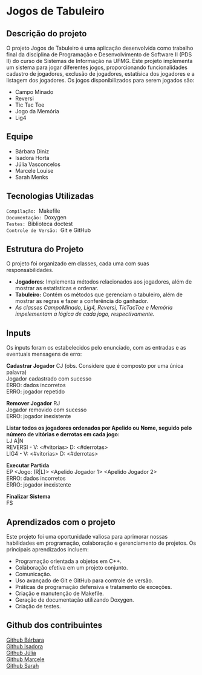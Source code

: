 # Jogos de Tabuleiro

## Descrição do projeto
O projeto Jogos de Tabuleiro é uma aplicação desenvolvida como trabalho final da disciplina de Programação e Desenvolvimento de Software II (PDS II) do curso de Sistemas de Informação na UFMG. Este projeto implementa um sistema para jogar diferentes jogos, proporcionando funcionalidades cadastro de jogadores, exclusão de jogadores, estatísica dos jogadores e a listagem dos jogadores. Os jogos disponibilizados para serem jogados são:
- Campo Minado
- Reversi
- Tic Tac Toe
- Jogo da Memória
- Lig4

## Equipe
- Bárbara Diniz
- Isadora Horta
- Júlia Vasconcelos
- Marcele Louise
- Sarah Menks

## Tecnologias Utilizadas
`Compilação: `Makefile  
`Documentação: `Doxygen  
`Testes: `Biblioteca doctest  
`Controle de Versão: `Git e GitHub

## Estrutura do Projeto
O projeto foi organizado em classes, cada uma com suas responsabilidades.

- **Jogadores:** Implementa métodos relacionados aos jogadores, além de mostrar as estatísticas e ordenar.
- **Tabuleiro:** Contém os métodos que gerenciam o tabuleiro, além de mostrar as regras e fazer a conferência do ganhador.
- *As classes CampoMinado, Lig4, Reversi, TicTacToe e Memória impelementam a lógica de cada jogo, respectivamente.*

## Inputs
Os inputs foram os estabelecidos pelo enunciado, com as entradas e as eventuais mensagens de erro:

**Cadastrar Jogador**
CJ <Apelido> <Nome> (obs. Considere que <Apelido> é composto por uma única palavra)  
Jogador <Apelido> cadastrado com sucesso  
ERRO: dados incorretos  
ERRO: jogador repetido  

**Remover Jogador**
RJ <Apelido>  
Jogador <Apelido> removido com sucesso  
ERRO: jogador inexistente

**Listar todos os jogadores ordenados por Apelido ou Nome, seguido pelo número de vitórias e derrotas em cada jogo:**  
LJ A|N
<Apelido> <Nome>  
REVERSI - V: <#vitorias> D: <#derrotas>  
LIG4 - V: <#vitorias> D: <#derrotas>  

**Executar Partida**  
EP <Jogo: (R|L)> <Apelido Jogador 1> <Apelido Jogador 2>  
ERRO: dados incorretos  
ERRO: jogador inexistente  

**Finalizar Sistema**  
FS  

## Aprendizados com o projeto
Este projeto foi uma oportunidade valiosa para aprimorar nossas habilidades em programação, colaboração e gerenciamento de projetos. Os principais aprendizados incluem:

- Programação orientada a objetos em C++.
- Colaboração efetiva em um projeto conjunto.
- Comunicação.
- Uso avançado de Git e GitHub para controle de versão.
- Práticas de programação defensiva e tratamento de exceções.
- Criação e manutenção de Makefile.
- Geração de documentação utilizando Doxygen.
- Criação de testes.

## Github dos contribuintes

[Github Bárbara](https://github.com/barbaradinizabreu)  
[Github Isadora](https://github.com/isadorahorta)  
[Github Júlia](https://github.com/jufernandino)  
[Github Marcele](https://github.com/MarceleLouiseSAra)  
[Github Sarah](https://github.com/SarahMenks)

